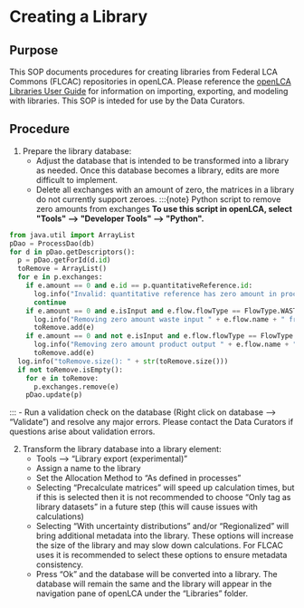 # Creating a Library

## Purpose

This SOP documents procedures for creating libraries from Federal LCA Commons (FLCAC) repositories in openLCA. Please reference the [openLCA Libraries User Guide](https://flcac-admin.github.io/FLCAC-docs/flcac-openlca-library-user-guidance) for information on importing, exporting, and modeling with libraries. This SOP is inteded for use by the Data Curators.

## Procedure

1. Prepare the library database:
    - Adjust the database that is intended to be transformed into a library as needed. Once this database becomes a library, edits are more difficult to implement.
    - Delete all exchanges with an amount of zero, the matrices in a library do not currently support zeroes.
:::{note} Python script to remove zero amounts from exchanges
**To use this script in openLCA, select "Tools" --> "Developer Tools" --> "Python".**
```python
from java.util import ArrayList
pDao = ProcessDao(db)
for d in pDao.getDescriptors():
  p = pDao.getForId(d.id)
  toRemove = ArrayList()
  for e in p.exchanges:
    if e.amount == 0 and e.id == p.quantitativeReference.id:
      log.info("Invalid: quantitative reference has zero amount in process " + p.name + " " + p.refId)
      continue
    if e.amount == 0 and e.isInput and e.flow.flowType == FlowType.WASTE_FLOW:
      log.info("Removing zero amount waste input " + e.flow.name + " from process " + p.name + " " + p.refId)
      toRemove.add(e)
    if e.amount == 0 and not e.isInput and e.flow.flowType == FlowType.PRODUCT_FLOW:
      log.info("Removing zero amount product output " + e.flow.name + " from process " + p.name + " " + p.refId)
      toRemove.add(e)
  log.info("toRemove.size(): " + str(toRemove.size()))
  if not toRemove.isEmpty():
    for e in toRemove:
      p.exchanges.remove(e)
    pDao.update(p)
```
:::
    - Run a validation check on the database (Right click on database --> “Validate”) and resolve any major errors. Please contact the Data Curators if questions arise about validation errors.

2. Transform the library database into a library element:
    - Tools --> “Library export (experimental)”
    - Assign a name to the library
    - Set the Allocation Method to “As defined in processes”
    - Selecting “Precalculate matrices” will speed up calculation times, but if this is selected then it is not recommended to choose “Only tag as library datasets” in a future step (this will cause issues with calculations)
    - Selecting “With uncertainty distributions” and/or “Regionalized” will bring additional metadata into the library. These options will increase the size of the library and may slow down calculations. For FLCAC uses it is recommended to select these options to ensure metadata consistency.
    - Press “Ok” and the database will be converted into a library. The database will remain the same and the library will appear in the navigation pane of openLCA under the “Libraries” folder.
